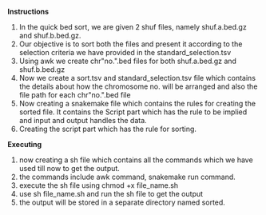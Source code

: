 **Instructions**
1. In the quick bed sort, we are given 2 shuf files, namely shuf.a.bed.gz and shuf.b.bed.gz.
2. Our objective is to sort both the files and present it according to the selection criteria we have provided in the standard_selection.tsv
3. Using awk we create chr"no.".bed files for both shuf.a.bed.gz and shuf.b.bed.gz
4. Now we create a sort.tsv and standard_selection.tsv file which contains the details about how the chromosome no. will be arranged and also the file path for each chr"no.".bed file
5. Now creating a snakemake file which contains the rules for creating the sorted file. It contains the Script part which has the rule to be implied and input and output handles the data.
6. Creating the script part which has the rule for sorting.

**Executing**
1. now creating a sh file which contains all the commands which we have used till now to get the output.
2. the commands include awk command, snakemake run command.
3. execute the sh file using chmod +x file_name.sh
4. use sh file_name.sh and run the sh file to get the output
5. the output will be stored in a separate directory named sorted.

     
